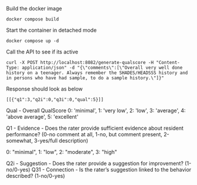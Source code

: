 Build the docker image

    docker compose build

Start the container in detached mode

    docker compose up -d 
  
Call  the API to see if its active 
  
    curl -X POST http://localhost:8082/generate-qualscore -H "Content-Type: application/json" -d "{\"comments\":[\"Overall very well done history on a teenager. Always remember the SHADES/HEADSSS history and in persons who have had sample, to do a sample history.\"]}"

Response should look as below 

    [[{"q1":3,"q2i":0,"q3i":0,"qual":5}]]
  

Qual - Overall QualScore
0: 'minimal',
1: 'very low',
2: 'low',
3: 'average',
4: 'above average',
5: 'excellent'

Q1 - Evidence - Does the rater provide sufficient evidence about resident performance? (0-no comment at all, 1-no, but comment present, 2-somewhat, 3-yes/full description)

0: "minimal",
1: "low",
2: "moderate",
3: "high"

Q2i - Suggestion - Does the rater provide a suggestion for improvement? (1-no/0-yes)
Q31 - Connection - Is the rater’s suggestion linked to the behavior described? (1-no/0-yes)